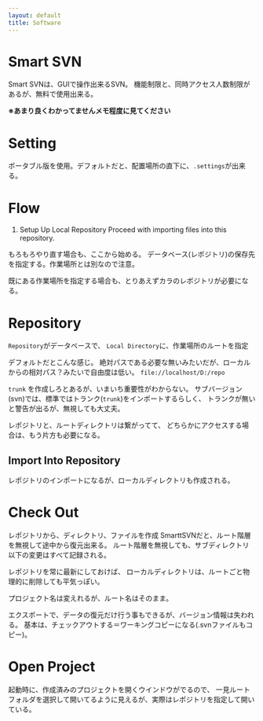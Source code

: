 ```yaml
---
layout: default
title: Software
---
```


# Smart SVN

Smart SVNは、GUIで操作出来るSVN。
機能制限と、同時アクセス人数制限があるが、無料で使用出来る。

**※あまり良くわかってませんメモ程度に見てください**

# Setting

ポータブル版を使用。デフォルトだと、配置場所の直下に、`.settings`が出来る。

# Flow

1. Setup Up Local Repository
Proceed with importing files into this repository.

もろもろやり直す場合も、ここから始める。
データベース(レポジトリ)の保存先を指定する。作業場所とは別なので注意。

既にある作業場所を指定する場合も、とりあえずカラのレポジトリが必要になる。

# Repository

`Repository`がデータベースで、
`Local Directory`に、作業場所のルートを指定

デフォルトだとこんな感じ。
絶対パスである必要な無いみたいだが、ローカルからの相対パス？みたいで自由度は低い。
`file://localhost/D:/repo`

`trunk` を作成しろとあるが、いまいち重要性がわからない。
サブバージョン(svn)では、標準ではトランク(`trunk`)をインポートするらしく、
トランクが無いと警告が出るが、無視しても大丈夫。

レポジトリと、ルートディレクトリは繋がってて、
どちらかにアクセスする場合は、もう片方も必要になる。

## Import Into Repository

レポジトリのインポートになるが、ローカルディレクトリも作成される。

# Check Out

レポジトリから、ディレクトリ、ファイルを作成
SmarttSVNだと、ルート階層を無視して途中から復元出来る。
ルート階層を無視しても、サブディレクトリ以下の変更はすべて記録される。

レポジトリを常に最新にしておけば、
ローカルディレクトリは、ルートごと物理的に削除しても平気っぽい。

プロジェクト名は変えれるが、ルート名はそのまま。

エクスポートで、データの復元だけ行う事もできるが、バージョン情報は失われる。
基本は、チェックアウトする＝ワーキングコピーになる(.svnファイルもコピー)。

# Open Project

起動時に、作成済みのプロジェクトを開くウインドウがでるので、
一見ルートフォルダを選択して開いてるように見えるが、実際はレポジトリを指定して開いている。

